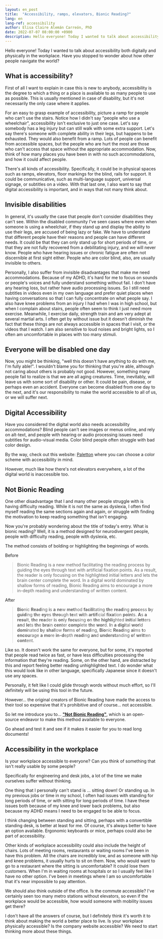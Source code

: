```yaml
---
layout: en_post
title:  "Accessibility, ramps, elevators, Bionic Reading?"
lang: en
lang-ref: accessibility
author: Elisa Claire Alemán Carreón, PhD
date: 2022-07-07 08:00:00 +0900
description: Hello everyone! Today I wanted to talk about accessibility both digitally and physically in the workplace. Have you stopped to wonder about how other people navigate the world?
---
```


Hello everyone! Today I wanted to talk about accessibility both digitally and physically in the workplace. Have you stopped to wonder about how other people navigate the world?

## What is accessibility?

First of all I want to explain in case this is new to anybody, accessibility is the degree to which a thing or a place is available to as many people to use as possible. This is usually mentioned in case of disability, but it's not necessarily the only case where it applies.

For an easy to grasp example of accessibility, picture a ramp for people who can't use the stairs. Notice how I didn't say "people who use a wheelchair", accessibility isn't exclusive to just one case. Let's say somebody has a leg injury but can still walk with some extra support. Let's say there's someone with complete ability in their legs, but happens to be exhausted. They would also benefit from a ramp. Lots of people can benefit from accessible spaces, but the people who are hurt the most are those who can't access that space without the appropriate accommodation. Now, think of how many places you have been in with no such accommodations, and how it could affect people.

There's all kinds of accessibility. Specifically, it could be in physical spaces such as ramps, elevators, floor markings for the blind, rails for support. It could be communicative, such as multi-language support, universal signage, or subtitles on a video. With that last one, I also want to say that digital accessibility is important, and in ways that not many think about. 

## Invisible disabilities

In general, it's usually the case that people don't consider disabilities they can't see. Within the disabled community I've seen cases where even when someone is using a wheelchair, if they stand up and display the ability to use their legs, are accused of being lazy or fake. We have to understand that different people have their reasons and people can have different needs. It could be that they can only stand up for short periods of time, or that they are not fully recovered from a debilitating injury, and we will never know. People who have hearing issues or chronic fatigue are often not discernible at first sight either. People who are color blind, also, are usually invisible to others.

Personally, I also suffer from invisible disadvantages that make me need accommodations. Because of my ADHD, it's hard for me to focus on sounds or people's voices and fully understand something without fail. I don't have any hearing loss, but rather have audio processing issues. So I still need subtitles in videos even in my own language and prefer quiet places when having conversations so that I can fully concentrate on what people say. I also have knee problems from an injury I had when I was in high school, but when I complain about stairs, people often seem to think I just need more exercise. Meanwhile, I exercise daily, strength train and am very adept at several martial arts. I often get by without issue but it doesn't diminish the fact that these things are not always accessible in spaces that I visit, or the videos that I watch. I am also sensitive to loud noises and bright lights, so I often am uncomfortable in places with too many stimuli.

## Everyone will be disabled one day

Now, you might be thinking, "well this doesn't have anything to do with me, I'm fully able!". I wouldn't blame you for thinking that you're able, although not caring about others is probably not good. However, something many people fail to realize is that we are all aging creatures. Time, inevitably, will leave us with some sort of disability or other. It could be pain, disease, or perhaps even an accident. Everyone can become disabled from one day to the next, and it's our responsibility to make the world accessible to all of us, or we will suffer next.

## Digital Accessibility

Have you considered the digital world also needs accessibility accommodations? Blind people can't see images or menus online, and rely on alt-text, and people with hearing or audio processing issues need subtitles for audio-visual media. Color blind people often struggle with bad color design. 

By the way, check out this website: [Paletton](https://paletton.com) where you can choose a color scheme with accessibility in mind.

However, much like how there's not elevators everywhere, a lot of the digital world is inaccessible too.

## Not Bionic Reading

One other disadvantage that I and many other people struggle with is having difficulty reading. While it is not the same as dyslexia, I often find myself reading the same sections again and again, or struggle with finding the motivation to keep reading something that isn't engaging.

Now you're probably wondering about the title of today's entry. What is bionic reading? Well, it is a method designed for neurodivergent people, people with difficulty reading, people with dyslexia, etc. 

The method consists of bolding or highlighting the beginnings of words.

Before
> Bionic Reading is a new method facilitating the reading process by guiding the eyes through text with artificial fixation points. As a result, the reader is only focusing on the highlighted initial letters and lets the brain center complete the word. In a digital world dominated by shallow forms of reading, Bionic Reading aims to encourage a more in-depth reading and understanding of written content.

After
> **Bio**nic **Read**ing **i**s **a** **ne**w **met**hod **facili**tating **th**e **read**ing **proc**ess **b**y **guid**ing **th**e **ey**es **thro**ugh **te**xt **wi**th **artif**icial **fixa**tion **poin**ts. **A**s **a** **resu**lt, **th**e **rea**der **i**s **on**ly **focu**sing **o**n **th**e **highli**ghted **init**ial **lett**ers **an**d **le**ts **th**e **bra**in **cen**ter **comp**lete **th**e **wor**d. **I**n **a** **digi**tal **wor**ld **domi**nated **b**y **shal**low **for**ms **o**f **read**ing, **Bio**nic **Read**ing **ai**ms **t**o **encou**rage **a** **mo**re **in-d**epth **read**ing **an**d **underst**anding **o**f **writ**ten **cont**ent.

Like so. It doesn't work the same for everyone, but for some, it's reported that people read twice as fast, or have less difficulties processing the information that they're reading. Some, on the other hand, are distracted by this and report feeling better reading unhighlighted text. I do wonder what this would look like in other language, specifically Japanese since it doesn't use any spaces. 

Personally, it felt like I could glide through words without much effort, so I'll definitely will be using this tool in the future.

However... the original creators of Bionic Reading have made the access to their tool so expensive that it's prohibitive and of course... not accessible.

So let me introduce you to... [**"Not Bionic Reading"**](https://not-br.neocities.org/), which is an open-source endeavor to make this method available to everyone.

Go ahead and test it and see if it makes it easier for you to read long documents!

## Accessibility in the workplace

Is your workplace accessible to everyone? Can you think of something that isn't really usable by some people? 

Specifically for engineering and desk jobs, a lot of the time we make ourselves suffer without thinking. 

One thing that I personally can't stand is ... sitting down! Or standing up. In my previous jobs or time in my school, I often had issues with standing for long periods of time, or with sitting for long periods of time. I have these issues both because of my knee and lower back problems, but also because my ADHD means I need to be engaged to be able to focus.

I think changing between standing and sitting, perhaps with a convertible standing desk, is better at least for me. Of course, it's always better to have an option available. Ergonomic keyboards or mice, perhaps could also be part of accessibility. 

Other kinds of workplace accessibility could also include the height of chairs. Lots of meeting rooms, restaurants or waiting rooms I've been in have this problem. All the chairs are incredibly low, and as someone with hip and knee problems, it usually hurts to sit on them. Now, who would want to go to a restaurant where the sitting is uncomfortable? It could lose them customers. When I'm in waiting rooms at hospitals or so I usually feel like I have no other option. I've been in meetings where I am so uncomfortable that it's near impossible to pay attention.

We should also think outside of the office. Is the commute accessible? I've certainly seen too many metro stations without elevators, so even if the workplace would be accessible, how would someone with mobility issues get there?

I don't have all the answers of course, but I definitely think it's worth it to think about making the world a better place to live. Is your workplace physically accessible? Is the company website accessible? We need to start thinking more about these things.